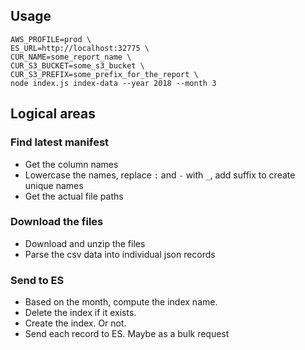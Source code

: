 ## Usage

```
AWS_PROFILE=prod \
ES_URL=http://localhost:32775 \
CUR_NAME=some_report_name \
CUR_S3_BUCKET=some_s3_bucket \
CUR_S3_PREFIX=some_prefix_for_the_report \
node index.js index-data --year 2018 --month 3
```

## Logical areas

### Find latest manifest

* Get the column names
* Lowercase the names, replace `:` and `-` with `_`, add suffix to create unique
  names
* Get the actual file paths

### Download the files

* Download and unzip the files
* Parse the csv data into individual json records

### Send to ES

* Based on the month, compute the index name.
* Delete the index if it exists.
* Create the index. Or not.
* Send each record to ES. Maybe as a bulk request
